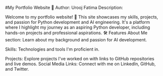 #My Portfolio Website 🌟
Author: Urooj Fatima Description:

Welcome to my portfolio website! 🚀 This site showcases my skills, projects, 
and passion for Python development and AI engineering. It's a platform where
I highlight my journey as an aspiring Python developer, including hands-on projects 
and professional aspirations.
🛠️ Features
About Me section: Learn about my background and passion for AI development.

Skills: Technologies and tools I'm proficient in.

Projects: Explore projects I've worked on with links to GitHub repositories
and live demos.
Social Media Links: Connect with me on LinkedIn, GitHub, and Twitter.
